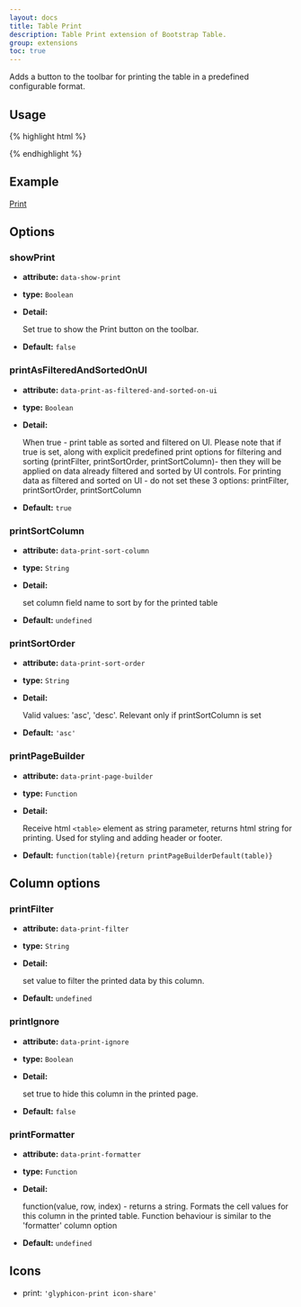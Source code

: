 ```yaml
---
layout: docs
title: Table Print
description: Table Print extension of Bootstrap Table.
group: extensions
toc: true
---
```


Adds a button to the toolbar for printing the table in a predefined configurable format.

## Usage

{% highlight html %}
<script src="extensions/print/bootstrap-table-print.js"></script>
{% endhighlight %}

## Example

[Print](https://examples.bootstrap-table.com/#extensions/print.html)

## Options

### showPrint

- **attribute:** `data-show-print`

- **type:** `Boolean`

- **Detail:**

   Set true to show the Print button on the toolbar.

- **Default:** `false`

### printAsFilteredAndSortedOnUI

- **attribute:** `data-print-as-filtered-and-sorted-on-ui`

- **type:** `Boolean`

- **Detail:**

   When true - print table as sorted and filtered on UI. Please note that if true is set, along with explicit predefined print options for filtering and sorting (printFilter, printSortOrder, printSortColumn)- then they will be applied on data already filtered and sorted by UI controls. For printing data as filtered and sorted on UI - do not set these 3 options: printFilter, printSortOrder, printSortColumn

- **Default:** `true`

### printSortColumn

- **attribute:** `data-print-sort-column`

- **type:** `String`

- **Detail:**

   set column field name to sort by for the printed table

- **Default:** `undefined`

### printSortOrder

- **attribute:** `data-print-sort-order`

- **type:** `String`

- **Detail:**

   Valid values: 'asc', 'desc'. Relevant only if printSortColumn is set

- **Default:** `'asc'`

### printPageBuilder

- **attribute:** `data-print-page-builder`

- **type:** `Function`

- **Detail:**

   Receive html `<table>` element as string parameter, returns html string for printing. Used for styling and adding header or footer.

- **Default:** `function(table){return printPageBuilderDefault(table)}`

## Column options

### printFilter

- **attribute:** `data-print-filter`

- **type:** `String`

- **Detail:**

   set value to filter the printed data by this column.

- **Default:** `undefined`

### printIgnore

- **attribute:** `data-print-ignore`

- **type:** `Boolean`

- **Detail:**

   set true to hide this column in the printed page.

- **Default:** `false`

### printFormatter

- **attribute:** `data-print-formatter`

- **type:** `Function`

- **Detail:**

   function(value, row, index) - returns a string. Formats the cell values for this column in the printed table. Function behaviour is similar to the 'formatter' column option

- **Default:** `undefined`

## Icons

* print: `'glyphicon-print icon-share'`
